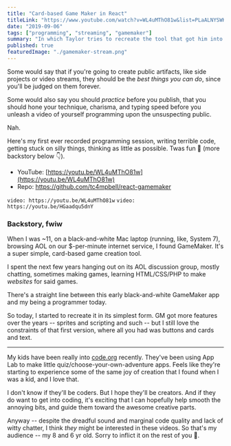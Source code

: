 ```yaml
---
title: "Card-based Game Maker in React"
titleLink: "https://www.youtube.com/watch?v=WL4uMThO81w&list=PLaALNYSWK9QFbPIVTzAu0epuVTPhMB8gV&index=1"
date: "2019-09-06"
tags: ["programming", "streaming", "gamemaker"]
summary: "In which Taylor tries to recreate the tool that got him into programming (in like, 1996 👦)"
published: true
featuredImage: "./gamemaker-stream.png"
---
```


Some would say that if you're going to create public artifacts, like side projects or video streams, they should be the _best things you can do_, since you'll be judged on them forever.

Some would also say you should _practice_ before you publish, that you should hone your technique, charisma, and typing speed before you unleash a video of yourself programming upon the unsuspecting public.

Nah.

Here's my first ever recorded programming session, writing terrible code, getting stuck on silly things, thinking as little as possible. Twas fun 💙 (more backstory below 👇).

* YouTube: [https://youtu.be/WL4uMThO81w](https://youtu.be/WL4uMThO81w)
* Repo: https://github.com/tc4mpbell/react-gamemaker

`video: https://youtu.be/WL4uMThO81w`
`video: https://youtu.be/HGaadqu5dnY`

<!-- <img src="./gamemaker-gif.gif"/> -->

### Backstory, fwiw
When I was ~11, on a black-and-white Mac laptop (running, like, System 7), browsing AOL on our $-per-minute internet service, I found GameMaker. It's a super simple, card-based game creation tool.

I spent the next few years hanging out on its AOL discussion group, mostly chatting, sometimes making games, learning HTML/CSS/PHP to make _websites_ for said games. 

There's a straight line between this early black-and-white GameMaker app and my being a programmer today.

So today, I started to recreate it in its simplest form. GM got more features over the years -- sprites and scripting and such -- but I still love the constraints of that first version, where all you had was buttons and cards and text.

---

My kids have been really into [code.org](https://code.org) recently. They've been using App Lab to make little quiz/choose-your-own-adventure apps. Feels like they're starting to experience some of the same joy of creation that I found when I was a kid, and I love that. 

I don't know if they'll be coders. But I hope they'll be creators. And if they do want to get into coding, it's exciting that I can hopefully help smooth the annoying bits, and guide them toward the awesome creative parts.

Anyway -- despite the dreadful sound and marginal code quality and lack of witty chatter, I think *they* might be interested in these videos. So that's my audience -- my 8 and 6 yr old. Sorry to inflict it on the rest of you 🤗.